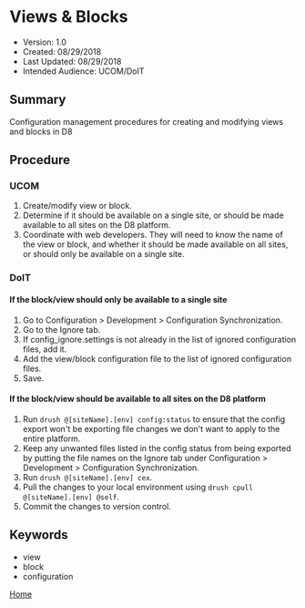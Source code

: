 # Views & Blocks

* Version: 1.0
* Created: 08/29/2018
* Last Updated: 08/29/2018
* Intended Audience: UCOM/DoIT

## Summary

Configuration management procedures for creating and modifying views and blocks in D8

## Procedure

### UCOM

1. Create/modify view or block.
2. Determine if it should be available on a single site, or should be made available to all sites on the D8 platform.
3. Coordinate with web developers. They will need to know the name of the view or block, and whether it should be made available on all sites, or should only be available on a single site.

### DoIT

#### If the block/view should only be available to a single site

1. Go to Configuration > Development > Configuration Synchronization.
2. Go to the Ignore tab.
3. If config_ignore.settings is not already in the list of ignored configuration files, add it.
4. Add the view/block configuration file to the list of ignored configuration files.
5. Save.

#### If the block/view should be available to all sites on the D8 platform

1. Run `drush @[siteName].[env] config:status` to ensure that the config export won't be exporting file changes we don't want to apply to the entire platform.
2. Keep any unwanted files listed in the config status from being exported by putting the file names on the Ignore tab under Configuration > Development > Configuration Synchronization.
3. Run `drush @[siteName].[env] cex`.
4. Pull the changes to your local environment using `drush cpull @[siteName].[env] @self`.
5. Commit the changes to version control.

<!-- ## See Also

* thing 1
* thing 2 -->

## Keywords

* view
* block
* configuration

[Home](/d8-platform/docs/UCOM/TABLE_OF_CONTENTS)